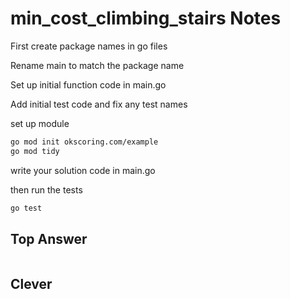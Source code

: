 # min_cost_climbing_stairs Notes

First create package names in go files

Rename main to match the package name

Set up initial function code in main.go

Add initial test code and fix any test names

set up module

```bash
go mod init okscoring.com/example
go mod tidy
```

write your solution code in main.go

then run the tests

```bash
go test
```

## Top Answer

```go

```

## Clever

```go

```
